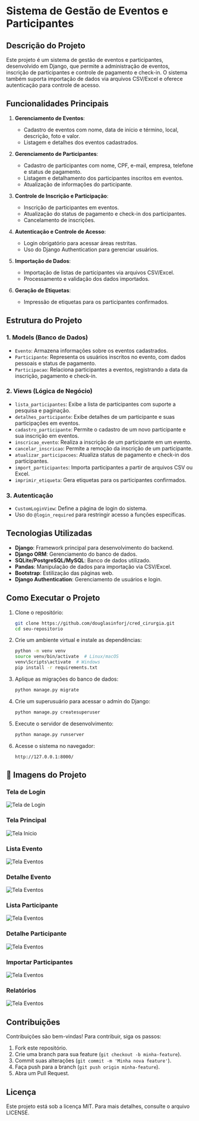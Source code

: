 # Sistema de Gestão de Eventos e Participantes

## Descrição do Projeto
Este projeto é um sistema de gestão de eventos e participantes, desenvolvido em Django, que permite a administração de eventos, inscrição de participantes e controle de pagamento e check-in. O sistema também suporta importação de dados via arquivos CSV/Excel e oferece autenticação para controle de acesso.

## Funcionalidades Principais
1. **Gerenciamento de Eventos**:
   - Cadastro de eventos com nome, data de início e término, local, descrição, foto e valor.
   - Listagem e detalhes dos eventos cadastrados.

2. **Gerenciamento de Participantes**:
   - Cadastro de participantes com nome, CPF, e-mail, empresa, telefone e status de pagamento.
   - Listagem e detalhamento dos participantes inscritos em eventos.
   - Atualização de informações do participante.

3. **Controle de Inscrição e Participação**:
   - Inscrição de participantes em eventos.
   - Atualização do status de pagamento e check-in dos participantes.
   - Cancelamento de inscrições.

4. **Autenticação e Controle de Acesso**:
   - Login obrigatório para acessar áreas restritas.
   - Uso do Django Authentication para gerenciar usuários.

5. **Importação de Dados**:
   - Importação de listas de participantes via arquivos CSV/Excel.
   - Processamento e validação dos dados importados.

6. **Geração de Etiquetas**:
   - Impressão de etiquetas para os participantes confirmados.

## Estrutura do Projeto
### 1. Models (Banco de Dados)
- `Evento`: Armazena informações sobre os eventos cadastrados.
- `Participante`: Representa os usuários inscritos no evento, com dados pessoais e status de pagamento.
- `Participacao`: Relaciona participantes a eventos, registrando a data da inscrição, pagamento e check-in.

### 2. Views (Lógica de Negócio)
- `lista_participantes`: Exibe a lista de participantes com suporte a pesquisa e paginação.
- `detalhes_participante`: Exibe detalhes de um participante e suas participações em eventos.
- `cadastro_participante`: Permite o cadastro de um novo participante e sua inscrição em eventos.
- `inscricao_evento`: Realiza a inscrição de um participante em um evento.
- `cancelar_inscricao`: Permite a remoção da inscrição de um participante.
- `atualizar_participacoes`: Atualiza status de pagamento e check-in dos participantes.
- `import_participantes`: Importa participantes a partir de arquivos CSV ou Excel.
- `imprimir_etiqueta`: Gera etiquetas para os participantes confirmados.

### 3. Autenticação
- `CustomLoginView`: Define a página de login do sistema.
- Uso do `@login_required` para restringir acesso a funções específicas.

## Tecnologias Utilizadas
- **Django**: Framework principal para desenvolvimento do backend.
- **Django ORM**: Gerenciamento do banco de dados.
- **SQLite/PostgreSQL/MySQL**: Banco de dados utilizado.
- **Pandas**: Manipulação de dados para importação via CSV/Excel.
- **Bootstrap**: Estilização das páginas web.
- **Django Authentication**: Gerenciamento de usuários e login.

## Como Executar o Projeto
1. Clone o repositório:
   ```bash
   git clone https://github.com/douglasinforj/cred_cirurgia.git
   cd seu-repositorio
   ```
2. Crie um ambiente virtual e instale as dependências:
   ```bash
   python -m venv venv
   source venv/bin/activate  # Linux/macOS
   venv\Scripts\activate  # Windows
   pip install -r requirements.txt
   ```
3. Aplique as migrações do banco de dados:
   ```bash
   python manage.py migrate
   ```
4. Crie um superusuário para acessar o admin do Django:
   ```bash
   python manage.py createsuperuser
   ```
5. Execute o servidor de desenvolvimento:
   ```bash
   python manage.py runserver
   ```
6. Acesse o sistema no navegador:
   ```
   http://127.0.0.1:8000/
   ```
## 📸 Imagens do Projeto

### Tela de Login  
![Tela de Login](assets/images/image_login.png)

### Tela Principal  
![Tela Inicio](assets/images/inicio.png)

### Lista Evento
![Tela Eventos](assets/images/lista_eventos.png)

### Detalhe Evento
![Tela Eventos](assets/images/detalhes_eventos.png)

### Lista Participante
![Tela Eventos](assets/images/lista_participantes.png)

### Detalhe Participante
![Tela Eventos](assets/images/detalhe_participante.png)

### Importar Participantes
![Tela Eventos](assets/images/importacao_dados.png)

### Relatórios
![Tela Eventos](assets/images/relatorios.png)


## Contribuições
Contribuições são bem-vindas! Para contribuir, siga os passos:
1. Fork este repositório.
2. Crie uma branch para sua feature (`git checkout -b minha-feature`).
3. Commit suas alterações (`git commit -m 'Minha nova feature'`).
4. Faça push para a branch (`git push origin minha-feature`).
5. Abra um Pull Request.

## Licença
Este projeto está sob a licença MIT. Para mais detalhes, consulte o arquivo LICENSE.

